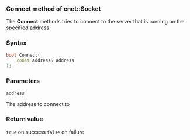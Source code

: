 ### Connect method of cnet::Socket

The **Connect** methods tries to connect to the server that is running on the specified address

### Syntax
```C++
bool Connect(
    const Address& address
);
```

### Parameters

`address`

The address to connect to

### Return value

`true` on success
`false` on failure